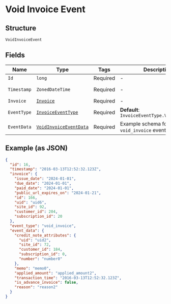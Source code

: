 
# Void Invoice Event

## Structure

`VoidInvoiceEvent`

## Fields

| Name | Type | Tags | Description | Getter | Setter |
|  --- | --- | --- | --- | --- | --- |
| `Id` | `long` | Required | - | long getId() | setId(long id) |
| `Timestamp` | `ZonedDateTime` | Required | - | ZonedDateTime getTimestamp() | setTimestamp(ZonedDateTime timestamp) |
| `Invoice` | [`Invoice`](../../doc/models/invoice.md) | Required | - | Invoice getInvoice() | setInvoice(Invoice invoice) |
| `EventType` | [`InvoiceEventType`](../../doc/models/invoice-event-type.md) | Required | **Default**: `InvoiceEventType.VOID_INVOICE` | InvoiceEventType getEventType() | setEventType(InvoiceEventType eventType) |
| `EventData` | [`VoidInvoiceEventData`](../../doc/models/void-invoice-event-data.md) | Required | Example schema for an `void_invoice` event | VoidInvoiceEventData getEventData() | setEventData(VoidInvoiceEventData eventData) |

## Example (as JSON)

```json
{
  "id": 16,
  "timestamp": "2016-03-13T12:52:32.123Z",
  "invoice": {
    "issue_date": "2024-01-01",
    "due_date": "2024-01-01",
    "paid_date": "2024-01-01",
    "public_url_expires_on": "2024-01-21",
    "id": 166,
    "uid": "uid6",
    "site_id": 92,
    "customer_id": 204,
    "subscription_id": 20
  },
  "event_type": "void_invoice",
  "event_data": {
    "credit_note_attributes": {
      "uid": "uid2",
      "site_id": 72,
      "customer_id": 184,
      "subscription_id": 0,
      "number": "number0"
    },
    "memo": "memo0",
    "applied_amount": "applied_amount2",
    "transaction_time": "2016-03-13T12:52:32.123Z",
    "is_advance_invoice": false,
    "reason": "reason2"
  }
}
```

